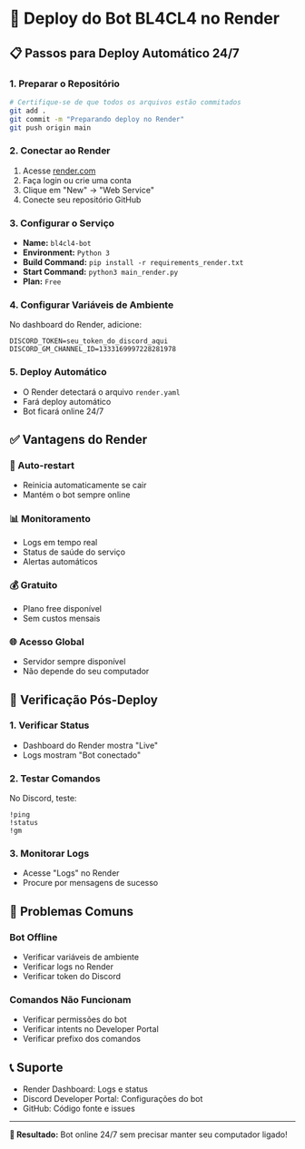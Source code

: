 # 🚀 Deploy do Bot BL4CL4 no Render

## 📋 **Passos para Deploy Automático 24/7**

### **1. Preparar o Repositório**
```bash
# Certifique-se de que todos os arquivos estão commitados
git add .
git commit -m "Preparando deploy no Render"
git push origin main
```

### **2. Conectar ao Render**
1. Acesse [render.com](https://render.com)
2. Faça login ou crie uma conta
3. Clique em "New" → "Web Service"
4. Conecte seu repositório GitHub

### **3. Configurar o Serviço**
- **Name:** `bl4cl4-bot`
- **Environment:** `Python 3`
- **Build Command:** `pip install -r requirements_render.txt`
- **Start Command:** `python3 main_render.py`
- **Plan:** `Free`

### **4. Configurar Variáveis de Ambiente**
No dashboard do Render, adicione:
```
DISCORD_TOKEN=seu_token_do_discord_aqui
DISCORD_GM_CHANNEL_ID=1333169997228281978
```

### **5. Deploy Automático**
- O Render detectará o arquivo `render.yaml`
- Fará deploy automático
- Bot ficará online 24/7

## ✅ **Vantagens do Render**

### **🔄 Auto-restart**
- Reinicia automaticamente se cair
- Mantém o bot sempre online

### **📊 Monitoramento**
- Logs em tempo real
- Status de saúde do serviço
- Alertas automáticos

### **💰 Gratuito**
- Plano free disponível
- Sem custos mensais

### **🌐 Acesso Global**
- Servidor sempre disponível
- Não depende do seu computador

## 🔧 **Verificação Pós-Deploy**

### **1. Verificar Status**
- Dashboard do Render mostra "Live"
- Logs mostram "Bot conectado"

### **2. Testar Comandos**
No Discord, teste:
```
!ping
!status
!gm
```

### **3. Monitorar Logs**
- Acesse "Logs" no Render
- Procure por mensagens de sucesso

## 🚨 **Problemas Comuns**

### **Bot Offline**
- Verificar variáveis de ambiente
- Verificar logs no Render
- Verificar token do Discord

### **Comandos Não Funcionam**
- Verificar permissões do bot
- Verificar intents no Developer Portal
- Verificar prefixo dos comandos

## 📞 **Suporte**
- Render Dashboard: Logs e status
- Discord Developer Portal: Configurações do bot
- GitHub: Código fonte e issues

---

**🎯 Resultado:** Bot online 24/7 sem precisar manter seu computador ligado! 